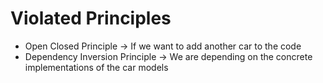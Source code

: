 # Violated Principles

- Open Closed Principle -> If we want to add another car to the code
- Dependency Inversion Principle -> We are depending on the concrete implementations of the car models
